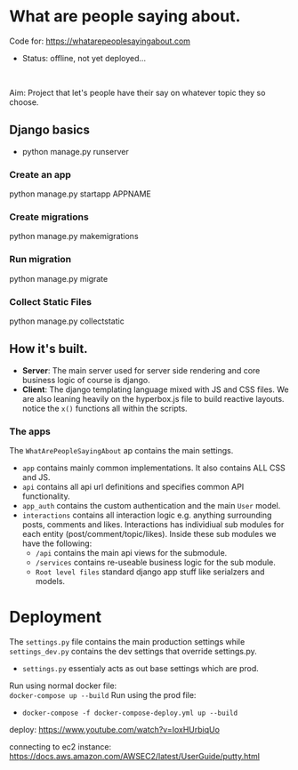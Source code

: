 # What are people saying about.

Code for: https://whatarepeoplesayingabout.com
- Status: offline, not yet deployed...

&nbsp;

Aim: Project that let's people have their say on whatever topic they so choose.

## Django basics
- python manage.py runserver

### Create an app
python manage.py startapp APPNAME

### Create migrations
python manage.py makemigrations

### Run migration
python manage.py migrate

### Collect Static Files
python manage.py collectstatic


## How it's built.
- **Server**: The main server used for server side rendering and core business logic of course is django.
- **Client**: The django templating language mixed with JS and CSS files. We are also leaning heavily on
the hyperbox.js file to build reactive layouts. notice the `x()` functions all within the scripts.

### The apps
The `WhatArePeopleSayingAbout` ap contains the main settings.
- `app` contains mainly common implementations. It also contains ALL CSS and JS.
- `api` contains all api url definitions and specifies common API functionality.
- `app_auth` contains the custom authentication and the main `User` model.
- `interactions` contains all interaction logic e.g. anything surrounding posts, comments and likes.
Interactions has individiual sub modules for each entity (post/comment/topic/likes). Inside these sub modules we
have the following:
    - `/api` contains the main api views for the submodule.
    - `/services` contains re-useable business logic for the sub module.
    - `Root level files` standard django app stuff like serialzers and models.


# Deployment
The `settings.py` file contains the main production settings while `settings_dev.py`
contains the dev settings that override settings.py.

- `settings.py` essentialy acts as out base settings which are prod.

Run using normal docker file:  
`docker-compose up --build`
Run using the prod file:
- `docker-compose -f docker-compose-deploy.yml up --build`

deploy: https://www.youtube.com/watch?v=IoxHUrbiqUo

connecting to ec2 instance: https://docs.aws.amazon.com/AWSEC2/latest/UserGuide/putty.html
